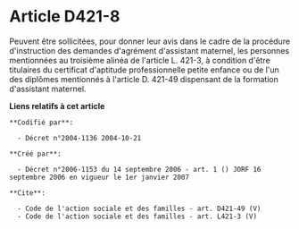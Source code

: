 # Article D421-8

Peuvent être sollicitées, pour donner leur avis dans le cadre de la procédure d'instruction des demandes d'agrément
d'assistant maternel, les personnes mentionnées au troisième alinéa de l'article L. 421-3, à condition d'être titulaires du
certificat d'aptitude professionnelle petite enfance ou de l'un des diplômes mentionnés à l'article D. 421-49 dispensant de
la formation d'assistant maternel.

**Liens relatifs à cet article**

	**Codifié par**:

	  - Décret n°2004-1136 2004-10-21

	**Créé par**:

	  - Décret n°2006-1153 du 14 septembre 2006 - art. 1 () JORF 16 septembre 2006 en vigueur le 1er janvier 2007

	**Cite**:

	  - Code de l'action sociale et des familles - art. D421-49 (V)
	  - Code de l'action sociale et des familles - art. L421-3 (V)
